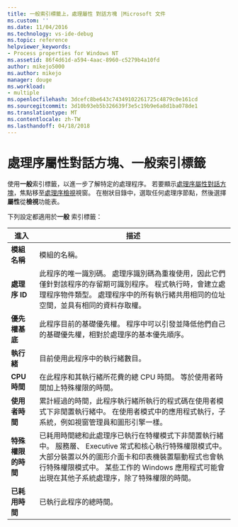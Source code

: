 ```yaml
---
title: 一般索引標籤上，處理屬性 對話方塊 |Microsoft 文件
ms.custom: ''
ms.date: 11/04/2016
ms.technology: vs-ide-debug
ms.topic: reference
helpviewer_keywords:
- Process properties for Windows NT
ms.assetid: 86f4d61d-a594-4aac-8960-c5279b4a10fd
author: mikejo5000
ms.author: mikejo
manager: douge
ms.workload:
- multiple
ms.openlocfilehash: 3dcefc8be643c74349102261725c4879c0e161cd
ms.sourcegitcommit: 3d10b93eb5b326639f3e5c19b9e6a8d1ba078de1
ms.translationtype: MT
ms.contentlocale: zh-TW
ms.lasthandoff: 04/18/2018
---
```

# <a name="general-tab-process-properties-dialog-box"></a>處理序屬性對話方塊、一般索引標籤
使用**一般**索引標籤，以進一步了解特定的處理程序。 若要顯示[處理序屬性對話方塊](../debugger/process-properties-dialog-box.md)，焦點移至[處理序檢視](../debugger/processes-view.md)視窗。 在樹狀目錄中，選取任何處理序節點，然後選擇 **屬性**從**檢視**功能表。  
  
 下列設定都適用於**一般** 索引標籤：  
  
|進入|描述|  
|-----------|-----------------|  
|**模組名稱**|模組的名稱。|  
|**處理序 ID**|此程序的唯一識別碼。 處理序識別碼為重複使用，因此它們僅針對該程序的存留期可識別程序。 程式執行時，會建立處理程序物件類型。 處理程序中的所有執行緒共用相同的位址空間，並具有相同的資料存取權。|  
|**優先權基底**|此程序目前的基礎優先權。 程序中可以引發並降低他們自己的基礎優先權，相對於處理序的基本優先順序。|  
|**執行緒**|目前使用此程序中的執行緒數目。|  
|**CPU 時間**|在此程序和其執行緒所花費的總 CPU 時間。 等於使用者時間加上特殊權限的時間。|  
|**使用者時間**|累計經過的時間，此程序執行緒所執行的程式碼在使用者模式下非閒置執行緒中。 在使用者模式中的應用程式執行，子系統，例如視窗管理員和圖形引擎一樣。|  
|**特殊權限的時間**|已耗用時間總和此處理序已執行在特權模式下非閒置執行緒中。 服務層、 Executive 常式和核心執行特殊權限模式中。 大部分裝置以外的圖形介面卡和印表機裝置驅動程式也會執行特殊權限模式中。 某些工作的 Windows 應用程式可能會出現在其他子系統處理序，除了特殊權限的時間。|  
|**已耗用時間**|已執行此程序的總時間。|